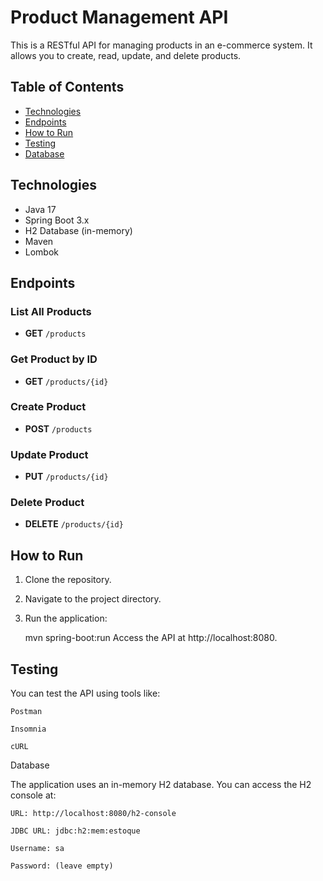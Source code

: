 # Product Management API

This is a RESTful API for managing products in an e-commerce system. It allows you to create, read, update, and delete products.

## Table of Contents
- [Technologies](#technologies)
- [Endpoints](#endpoints)
- [How to Run](#how-to-run)
- [Testing](#testing)
- [Database](#database)

## Technologies
- Java 17
- Spring Boot 3.x
- H2 Database (in-memory)
- Maven
- Lombok

## Endpoints

### List All Products
- **GET** `/products`

### Get Product by ID
- **GET** `/products/{id}`

### Create Product
- **POST** `/products`

### Update Product
- **PUT** `/products/{id}`

### Delete Product
- **DELETE** `/products/{id}`

## How to Run
1. Clone the repository.
2. Navigate to the project directory.
3. Run the application:
 
   mvn spring-boot:run
       Access the API at http://localhost:8080.

## Testing

You can test the API using tools like:

    Postman

    Insomnia

    cURL

Database

The application uses an in-memory H2 database. You can access the H2 console at:

    URL: http://localhost:8080/h2-console

    JDBC URL: jdbc:h2:mem:estoque

    Username: sa

    Password: (leave empty)
